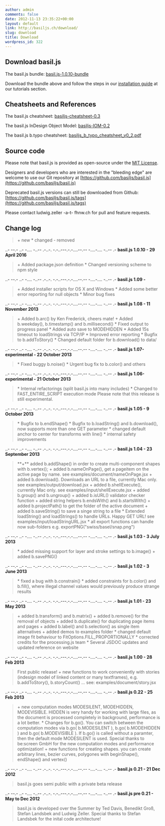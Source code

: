 ```yaml
---
author: admin
comments: false
date: 2012-11-13 23:35:22+00:00
layout: default
link: http://basiljs.ch/download/
slug: download
title: Download
wordpress_id: 322
---
```


## Download basil.js

The basil.js bundle:
[basil.js-1.0.10-bundle](http://basiljs.ch/wp-content/uploads/2012/11/basil.js-1.0.10.zip)

Download the bundle above and follow
the steps in our [installation guide](../tutorials/installation-and-getting-started/) at our tutorials section.

## Cheatsheets and References

The basil.js cheatsheet:
[basiljs-cheatsheet-0.3](http://basiljs.ch/wp-content/uploads/2012/11/basiljs-cheatsheet.pdf)

The basil.js InDesign Object Model:
[basiljs-IOM-0.2](http://basiljs.ch/wp-content/uploads/2012/11/basiljs-IOM-0.2.pdf)

The basil.js b.typo cheatsheet:
[basiljs_b_typo_cheatsheet_v0_2.pdf](http://basiljs.ch/wp-content/uploads/2013/03/basiljs_b_typo_cheatsheet_v0_2.pdf)

## Source code

Please note that basil.js is provided as open-source under the [MIT License](http://opensource.org/licenses/MIT).

Designers and developers who are interested in the "bleeding edge"
are welcome to use our Git repository at [https://github.com/basiljs/basil.js](https://github.com/basiljs/basil.js)

Deprecated basil.js versions can still be downloaded from Github:
[https://github.com/basiljs/basil.js/tags](https://github.com/basiljs/basil.js/tags)

Please contact ludwig.zeller -a-t- fhnw.ch for pull and feature requests.

## Change log


<blockquote>+ new
* changed
- removed</blockquote>


..- --.- ..- -.... -..-- .-..-. -.-..---.-.-....--.-- -....-.... -..-- .-
**basil.js 1.0.10 - 29 April 2016**


<blockquote>+ Added package.json definition
* Changed versioning scheme to npm style</blockquote>


..- --.- ..- -.... -..-- .-..-. -.-..---.-.-....--.-- -....-.... -..-- .-
**basil.js 1.09 -**


<blockquote>+ Added installer scripts for OS X and Windows
* Added some better error reporting for null objects
* Minor bug fixes</blockquote>


..- --.- ..- -.... -..-- .-..-. -.-..---.-.-....--.-- -....-.... -..-- .-
**basil.js 1.08 - 11 November 2013**


<blockquote>+ Added b.arc() by Ken Frederick, cheers mate!
+ Added b.weekday(), b.timestamp() and b.millisecond()
* Fixed output to progress panel
* Added auto save to MODEHIDDEN
* Added 15s timeout to loadStrings via TCP/IP
* Improved error reporting
* Bugfix to b.addToStory()
* Changed default folder for b.download() to data/</blockquote>


..- --.- ..- -.... -..-- .-..-. -.-..---.-.-....--.-- -....-.... -..-- .-
**basil.js 1.07-experimental - 22 October 2013**


<blockquote>* Fixed buggy b.noise()
* Urgent bug fix to b.color() and others</blockquote>


..- --.- ..- -.... -..-- .-..-. -.-..---.-.-....--.-- -....-.... -..-- .-
**basil.js 1.06-experimental - 21 October 2013**


<blockquote>* Internal refactorings (split basil.js into many includes)
* Changed to FAST_ENTIRE_SCRIPT execution mode
Please note that this release is still experimental.</blockquote>


..- --.- ..- -.... -..-- .-..-. -.-..---.-.-....--.-- -....-.... -..-- .-
**basil.js 1.05 - 9 October 2013**


<blockquote>* Bugfix to b.endShape()
* Bugfix to b.loadString() and b.download(),
now supports more than one GET parameter
* changed default anchor to center for transforms with line()
* internal safety improvements</blockquote>


..- --.- ..- -.... -..-- .-..-. -.-..---.-.-....--.-- -....-.... -..-- .-
**basil.js 1.04 - 23 September 2013**


<blockquote>**+** added b.addShape() in order to create multi-component shapes with b.vertex();
+ added b.nameOnPage(), get a pageitem on the active page by name.
see examples/document/nameOnPage.jsx
+ added b.download(). Downloads an URL to a file, currently Mac only.
see examples/output/download.jsx
+ added b.shellExecute(), currently Mac only.
see examples/input/shellExecute.jsx
+ added b.group() and b.ungroup()
+ added b.isURL() validator checker function
+ added string helpers b.endsWith() and b.startsWith()
+ added b.projectPath() to get the folder of the active document
+ added b.saveString() to save a singe string to a file
* Extended loadString() and loadStrings() to handle URLs. Happy GET URL!
see examples/input/loadStringURL.jsx
* all export functions can handle now sub-folders
e.g. exportPNG("swiss/basel/snap.png")</blockquote>


..- --.- ..- -.... -..-- .-..-. -.-..---.-.-....--.-- -....-.... -..-- .-
**basil.js 1.03 - 3 July 2013**


<blockquote>* added missing support for layer and stroke settings to b.image()
+ added b.savePNG()</blockquote>


..- --.- ..- -.... -..-- .-..-. -.-..---.-.-....--.-- -....-.... -..-- .-
**basil.js 1.02 - 3 June 2013**


<blockquote>* fixed a bug with b.constrain()
* added constraints for b.color() and b.fill(), where illegal channel
values would previously produce strange results</blockquote>


..- --.- ..- -.... -..-- .-..-. -.-..---.-.-....--.-- -....-.... -..-- .-
**basil.js 1.01 - 23 May 2013**


<blockquote>+ added b.transform() and b.matrix()
+ added b.remove() for the removal of objects
+ added b.duplicate() for duplicating page items and pages
+ added b.label() and b.selection() as single item alternatives
+ added demos to examples folder
* changed default image fit behaviour to FitOptions.FILL_PROPORTIONALLY
* corrected credits for the processing.js team
* Several JSDOC updates and updated reference on website</blockquote>


..- --.- ..- -.... -..-- .-..-. -.-..---.-.-....--.-- -....-.... -..-- .-
**basil.js 1.00 - 28 Feb 2013**


<blockquote>First public release!
+ new functions to work conveniently with stories (indesign model of linked content or many textframes), e.g. b.addToStory(), b.storyCount() ...
see: examples/document/story.jsx</blockquote>


..- --.- ..- -.... -..-- .-..-. -.-..---.-.-....--.-- -....-.... -..-- .-
**basil.js 0.22 - 25 Feb 2013**


<blockquote>+ new computation modes MODESILENT, MODEHIDDEN, MODEVISIBLE.
HIDDEN is very handy for working with large files, as the document is
processed completely in background, performance is a lot better.
* Changes for b.go().
You can switch between the computation modes via b.go( b.MODESILENT ),
b.go( b.MODEHIDDEN ) and b.go( b.MODEVISIBLE ). If b.go() is called
without a paramter, then the default mode MODESILENT is used.
Special thanks to be:screen GmbH for the new computation modes and
performance optimization!
+ new functions for creating shapes. you can create arbitrary lines,
bezier curves, polygones with beginShape(), endShape() and vertex()</blockquote>


..- --.- ..- -.... -..-- .-..-. -.-..---.-.-....--.-- -....-.... -..-- .-
**basil.js 0.21 - 21 Dec 2012**


> basil.js goes semi public with a private beta release


..- --.- ..- -.... -..-- .-..-. -.-..---.-.-....--.-- -....-.... -..-- .-
**basil.js pre 0.21 - May to Dec 2012**


<blockquote>basil.js is developed over the Summer by Ted Davis, Benedikt Groß,
Stefan Landsbek and Ludwig Zeller.
Special thanks to Stefan Landsbek for the inital code architecture!</blockquote>




